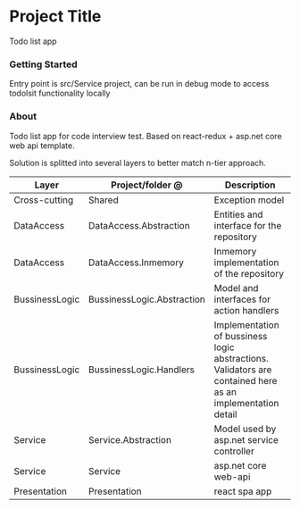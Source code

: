 # Project Title

Todo list app

### Getting Started

Entry point is src/Service project, can be run in debug mode to access todolsit functionality locally 

### About

Todo list app for code interview test. Based on react-redux + asp.net core web api template.

Solution is splitted into several layers to better match n-tier approach.

Layer | Project/folder @  | Description
--- | --- | ---
Cross-cutting | Shared | Exception model
DataAccess | DataAccess.Abstraction | Entities and interface for the repository
DataAccess | DataAccess.Inmemory | Inmemory implementation of the repository
BussinessLogic | BussinessLogic.Abstraction | Model and interfaces for action handlers
BussinessLogic | BussinessLogic.Handlers | Implementation of bussiness logic abstractions. Validators are contained here as an implementation detail
Service | Service.Abstraction | Model used by asp.net  service controller
Service | Service | asp.net core web-api
Presentation | Presentation | react spa app